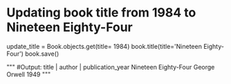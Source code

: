 # Updating book title from 1984 to Nineteen Eighty-Four

update_title = Book.objects.get(title= 1984)
book.title(title='Nineteen Eighty-Four')
book.save()

""" #Output:
       title         |    author     | publication_year
 Nineteen Eighty-Four   George Orwell      1949
"""

